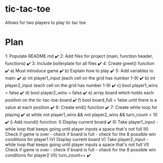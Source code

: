 # tic-tac-toe
Allows for two players to play tic tac toe

# Plan
1: Populate README.md ✔️
2: Add files for project (main, function header, functions) ✔️
3: Include boilerplate for all files ✔️
4: Create greet() function ✔️
    a) Must introduce game ✔️
    b) Explain how to play ✔️
5: Add variables to main: ✔️
    a) int player1_input (each cell on the grid has number 1-9) ✔️
    b) int player2_input (each cell on the grid has number 1-9) ✔️
    c) bool player1_wins = false ✔️
    d) bool player2_wins = false ✔️
    e) array board which holds each position on the tic-tac-toe-board ✔️
    f) bool board_full = false until there is a value at each position ✔️
6: Create end() function ✔️ 
7: Create while loop for playing ✔️
    a) while not player1_wins && not player2_wins && turn_count < 10 ✔️
        i) Add round() function:
            I) Display current board ✔️
            II) Take player1_input
                - while loop that keeps going until player inputs a space that's not full
            III) Check if game is over
                - check if board is full
                - check for the 8 possible win conditions for player1
            IV) Display current board
            V) Take player2_input
                - while loop that keeps going until player inputs a space that's not full
            VI) Check if game is over
                - check if board is full
                - check for the 8 possible win conditions for player2
            VII) turn_count++ ✔️